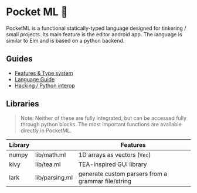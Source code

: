 # Pocket ML 📱

PocketML is a functional statically-typed language designed for
tinkering / small projects. Its main feature is the editor android app.
The language is similar to Elm and is based on a python backend.

## Guides
- [Features & Type system](docs/Features.md)
- [Language Guide](docs/Guide.md)
- [Hacking / Python interop](docs/Hacking.md)

## Libraries
> Note: Neither of these are fully integrated, but can be accessed fully through python blocks. The most important functions are available directly in PocketML.

| Library |  | Features |
| --- | --- | ---|
| numpy | lib/math.ml| 1D arrays as vectors (`Vec`) |
| kivy | lib/tea.ml | TEA-inspired GUI library |
| lark | lib/parsing.ml | generate custom parsers from a grammar file/string |
